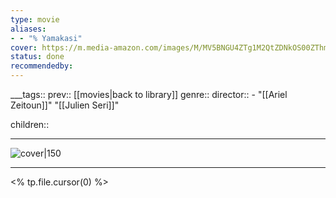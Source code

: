 ```yaml
---
type: movie
aliases:
- - "% Yamakasi"
cover: https://m.media-amazon.com/images/M/MV5BNGU4ZTg1M2QtZDNkOS00ZThmLTg5NDQtMWMwYzBkMzhjYzAyXkEyXkFqcGc@._V1_SX300.jpg
status: done
recommendedby:
---
```

___tags:: prev:: [[movies|back to library]]
genre::
director::   - "[[Ariel Zeitoun]]" "[[Julien Seri]]"


children::
___
![cover|150](https://m.media-amazon.com/images/M/MV5BNGU4ZTg1M2QtZDNkOS00ZThmLTg5NDQtMWMwYzBkMzhjYzAyXkEyXkFqcGc@._V1_SX300.jpg)
___
<% tp.file.cursor(0) %>
